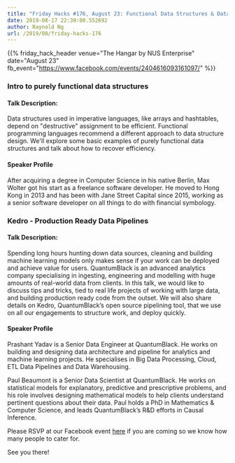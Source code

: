 ```yaml
---
title: "Friday Hacks #176, August 23: Functional Data Structures & Data Pipelines"
date: 2019-08-17 22:39:00.552692
author: Raynold Ng
url: /2019/08/friday-hacks-176
---
```



{{% friday_hack_header
    venue="The Hangar by NUS Enterprise"
    date="August 23"
    fb_event="https://www.facebook.com/events/2404616093161097/" %}}


### Intro to purely functional data structures

#### Talk Description:

Data structures used in imperative languages, like arrays and hashtables, depend on "destructive" assignment to be efficient. Functional programming languages recommend a different approach to data structure design. We'll explore some basic examples of purely functional data structures and talk about how to recover efficiency.

#### Speaker Profile

After acquiring a degree in Computer Science in his native Berlin, Max Wolter got his start as a freelance software developer. He moved to Hong Kong in 2013 and has been with Jane Street Capital since 2015, working as a senior software developer on all things to do with financial symbology.

### Kedro - Production Ready Data Pipelines

#### Talk Description:

Spending long hours hunting down data sources, cleaning and building machine learning models only makes sense if your work can be deployed and achieve value for users. QuantumBlack is an advanced analytics company specialising in ingesting, engineering and modelling with huge amounts of real-world data from clients. In this talk, we would like to discuss tips and tricks, tied to real life projects of working with large data, and building production ready code from the outset. We will also share details on Kedro, QuantumBlack’s open source pipelining tool, that we use on all our engagements to structure work, and deploy quickly.

#### Speaker Profile

Prashant Yadav is a Senior Data Engineer at QuantumBlack. He works on building and designing data architecture and pipeline for analytics and machine learning projects. He specialises in Big Data Processing, Cloud, ETL Data Pipelines and Data Warehousing.

Paul Beaumont is a Senior Data Scientist at QuantumBlack. He works on statistical models for explanatory, predictive and prescriptive problems, and his role involves designing mathematical models to help clients understand pertinent questions about their data. Paul holds a PhD in Mathematics & Computer Science, and leads QuantumBlack’s R&D efforts in Causal Inference.

Please RSVP at our Facebook event [here](https://www.facebook.com/events/2404616093161097/) if you are coming so we know how many people to cater for.

See you there!
